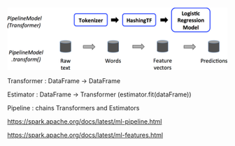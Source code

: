 ![img.png](img.png)

Transformer : DataFrame -> DataFrame 

Estimator : DataFrame -> Transformer (estimator.fit(dataFrame))

Pipeline : chains Transformers and Estimators

https://spark.apache.org/docs/latest/ml-pipeline.html

https://spark.apache.org/docs/latest/ml-features.html

